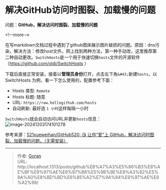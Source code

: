 # 解决GitHub访问时图裂、加载慢的问题






问题：**GitHub，解决访问时图裂、加载慢的问题**

&lt;!--more--&gt;

在写markdown文档过程中遇到了github图床展示图片破损的问题。原因：dns污染，解决方法：修改host文件。网上找到两种方法，第一种手动改，这里推荐第二种自动更改。`SwitchHosts`是一个用于快速切换`hosts`文件的开源软件（https://github.com/oldj/SwitchHosts ）

下载后直接正常安装，接着以**管理员身份**打开，点击左下角`&#43;`新建`hosts`，以 SwitchHosts 为例，看一下怎么使用的，配置参考下面：

- Hosts 类型: `Remote`
- Hosts 标题: 随意
- URL: `https://raw.hellogithub.com/hosts`
- 自动刷新: 最好选 `1 小时`这样每隔一小时

`SwitchHosts`就会自动访问URL并更新`hosts`信息：
![image-20241203174101278](https://gorantan-blog.oss-cn-shanghai.aliyuncs.com/pic/20241203174101330.png)

参考来源：[521xueweihan/GitHub520: 😘 让你“爱”上 GitHub，解决访问时图裂、加载慢的问题。（无需安装）](https://github.com/521xueweihan/GitHub520)



---

> 作者: [Goran](https://github.com/GoranTan)  
> URL: http://localhost:1313/posts/github%E8%A7%A3%E5%86%B3%E8%AE%BF%E9%97%AE%E6%97%B6%E5%9B%BE%E8%A3%82%E5%8A%A0%E8%BD%BD%E6%85%A2%E7%9A%84%E9%97%AE%E9%A2%98/  

